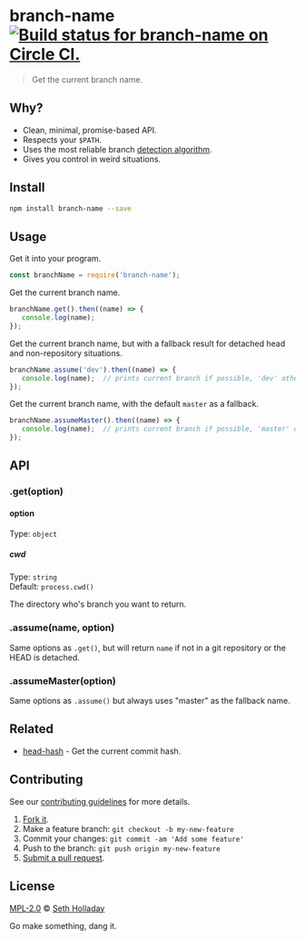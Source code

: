 # branch-name [![Build status for branch-name on Circle CI.](https://img.shields.io/circleci/project/sholladay/branch-name/master.svg "Circle Build Status")](https://circleci.com/gh/sholladay/branch-name "Branch Name Builds")

> Get the current branch name.

## Why?

 - Clean, minimal, promise-based API.
 - Respects your `$PATH`.
 - Uses the most reliable branch [detection algorithm](http://stackoverflow.com/a/19585361/2990144).
 - Gives you control in weird situations.

## Install

```sh
npm install branch-name --save
```

## Usage

Get it into your program.

```js
const branchName = require('branch-name');
```

Get the current branch name.

```js
branchName.get().then((name) => {
   console.log(name);
});
```

Get the current branch name, but with a fallback result for detached head and non-repository situations.

```js
branchName.assume('dev').then((name) => {
   console.log(name);  // prints current branch if possible, 'dev' otherwise
});
```

Get the current branch name, with the default `master` as a fallback.

```js
branchName.assumeMaster().then((name) => {
   console.log(name);  // prints current branch if possible, 'master' otherwise
});
```

## API

### .get(option)

#### option

Type: `object`

##### cwd

Type: `string`<br>
Default: `process.cwd()`

The directory who's branch you want to return.

### .assume(name, option)

Same options as `.get()`, but will return `name` if not in a git repository or the HEAD is detached.

### .assumeMaster(option)

Same options as `.assume()` but always uses "master" as the fallback name.

## Related

 - [head-hash](https://github.com/sholladay/head-hash) - Get the current commit hash.

## Contributing

See our [contributing guidelines](https://github.com/sholladay/branch-name/blob/master/CONTRIBUTING.md "The guidelines for participating in this project.") for more details.

1. [Fork it](https://github.com/sholladay/branch-name/fork).
2. Make a feature branch: `git checkout -b my-new-feature`
3. Commit your changes: `git commit -am 'Add some feature'`
4. Push to the branch: `git push origin my-new-feature`
5. [Submit a pull request](https://github.com/sholladay/branch-name/compare "Submit code to this project for review.").

## License

[MPL-2.0](https://github.com/sholladay/branch-name/blob/master/LICENSE "The license for branch-name.") © [Seth Holladay](http://seth-holladay.com "Author of branch-name.")

Go make something, dang it.
